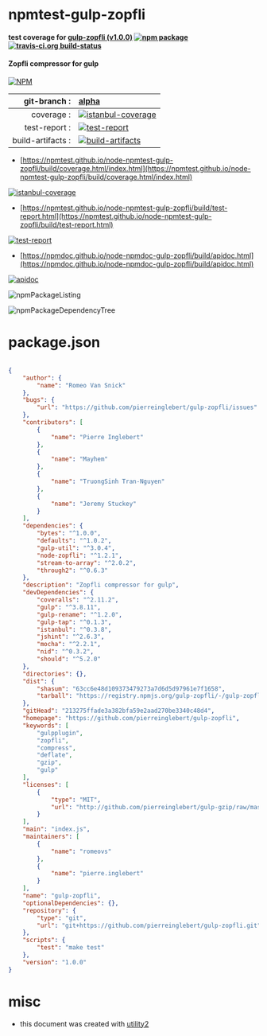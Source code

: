 # npmtest-gulp-zopfli

#### test coverage for  [gulp-zopfli (v1.0.0)](https://github.com/pierreinglebert/gulp-zopfli)  [![npm package](https://img.shields.io/npm/v/npmtest-gulp-zopfli.svg?style=flat-square)](https://www.npmjs.org/package/npmtest-gulp-zopfli) [![travis-ci.org build-status](https://api.travis-ci.org/npmtest/node-npmtest-gulp-zopfli.svg)](https://travis-ci.org/npmtest/node-npmtest-gulp-zopfli)

#### Zopfli compressor for gulp

[![NPM](https://nodei.co/npm/gulp-zopfli.png?downloads=true&downloadRank=true&stars=true)](https://www.npmjs.com/package/gulp-zopfli)

| git-branch : | [alpha](https://github.com/npmtest/node-npmtest-gulp-zopfli/tree/alpha)|
|--:|:--|
| coverage : | [![istanbul-coverage](https://npmtest.github.io/node-npmtest-gulp-zopfli/build/coverage.badge.svg)](https://npmtest.github.io/node-npmtest-gulp-zopfli/build/coverage.html/index.html)|
| test-report : | [![test-report](https://npmtest.github.io/node-npmtest-gulp-zopfli/build/test-report.badge.svg)](https://npmtest.github.io/node-npmtest-gulp-zopfli/build/test-report.html)|
| build-artifacts : | [![build-artifacts](https://npmtest.github.io/node-npmtest-gulp-zopfli/glyphicons_144_folder_open.png)](https://github.com/npmtest/node-npmtest-gulp-zopfli/tree/gh-pages/build)|

- [https://npmtest.github.io/node-npmtest-gulp-zopfli/build/coverage.html/index.html](https://npmtest.github.io/node-npmtest-gulp-zopfli/build/coverage.html/index.html)

[![istanbul-coverage](https://npmtest.github.io/node-npmtest-gulp-zopfli/build/screenCapture.buildCi.browser.%252Ftmp%252Fbuild%252Fcoverage.lib.html.png)](https://npmtest.github.io/node-npmtest-gulp-zopfli/build/coverage.html/index.html)

- [https://npmtest.github.io/node-npmtest-gulp-zopfli/build/test-report.html](https://npmtest.github.io/node-npmtest-gulp-zopfli/build/test-report.html)

[![test-report](https://npmtest.github.io/node-npmtest-gulp-zopfli/build/screenCapture.buildCi.browser.%252Ftmp%252Fbuild%252Ftest-report.html.png)](https://npmtest.github.io/node-npmtest-gulp-zopfli/build/test-report.html)

- [https://npmdoc.github.io/node-npmdoc-gulp-zopfli/build/apidoc.html](https://npmdoc.github.io/node-npmdoc-gulp-zopfli/build/apidoc.html)

[![apidoc](https://npmdoc.github.io/node-npmdoc-gulp-zopfli/build/screenCapture.buildCi.browser.%252Ftmp%252Fbuild%252Fapidoc.html.png)](https://npmdoc.github.io/node-npmdoc-gulp-zopfli/build/apidoc.html)

![npmPackageListing](https://npmtest.github.io/node-npmtest-gulp-zopfli/build/screenCapture.npmPackageListing.svg)

![npmPackageDependencyTree](https://npmtest.github.io/node-npmtest-gulp-zopfli/build/screenCapture.npmPackageDependencyTree.svg)



# package.json

```json

{
    "author": {
        "name": "Romeo Van Snick"
    },
    "bugs": {
        "url": "https://github.com/pierreinglebert/gulp-zopfli/issues"
    },
    "contributors": [
        {
            "name": "Pierre Inglebert"
        },
        {
            "name": "Mayhem"
        },
        {
            "name": "TruongSinh Tran-Nguyen"
        },
        {
            "name": "Jeremy Stuckey"
        }
    ],
    "dependencies": {
        "bytes": "^1.0.0",
        "defaults": "^1.0.2",
        "gulp-util": "^3.0.4",
        "node-zopfli": "^1.2.1",
        "stream-to-array": "^2.0.2",
        "through2": "^0.6.3"
    },
    "description": "Zopfli compressor for gulp",
    "devDependencies": {
        "coveralls": "^2.11.2",
        "gulp": "^3.8.11",
        "gulp-rename": "^1.2.0",
        "gulp-tap": "^0.1.3",
        "istanbul": "^0.3.8",
        "jshint": "^2.6.3",
        "mocha": "^2.2.1",
        "nid": "^0.3.2",
        "should": "^5.2.0"
    },
    "directories": {},
    "dist": {
        "shasum": "63cc6e48d109373479273a7d6d5d97961e7f1658",
        "tarball": "https://registry.npmjs.org/gulp-zopfli/-/gulp-zopfli-1.0.0.tgz"
    },
    "gitHead": "213275ffade3a382bfa59e2aad270be3340c48d4",
    "homepage": "https://github.com/pierreinglebert/gulp-zopfli",
    "keywords": [
        "gulpplugin",
        "zopfli",
        "compress",
        "deflate",
        "gzip",
        "gulp"
    ],
    "licenses": [
        {
            "type": "MIT",
            "url": "http://github.com/pierreinglebert/gulp-gzip/raw/master/LICENSE"
        }
    ],
    "main": "index.js",
    "maintainers": [
        {
            "name": "romeovs"
        },
        {
            "name": "pierre.inglebert"
        }
    ],
    "name": "gulp-zopfli",
    "optionalDependencies": {},
    "repository": {
        "type": "git",
        "url": "git+https://github.com/pierreinglebert/gulp-zopfli.git"
    },
    "scripts": {
        "test": "make test"
    },
    "version": "1.0.0"
}
```



# misc
- this document was created with [utility2](https://github.com/kaizhu256/node-utility2)
